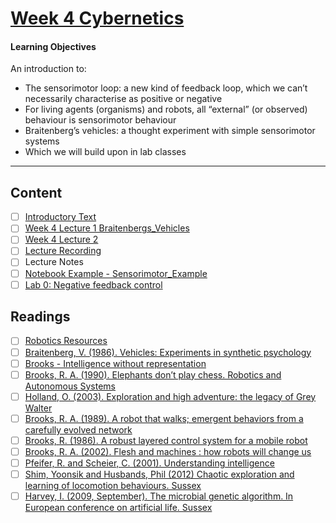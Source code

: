 # [Week 4 Cybernetics](https://canvas.sussex.ac.uk/courses/31028/pages/week-4-sensorimotor-behaviour-2?module_item_id=1498247)
#### Learning Objectives
An introduction to:
- The sensorimotor loop: a new kind of feedback loop, which we can’t necessarily characterise as positive or negative
- For living agents (organisms) and robots, all “external” (or observed) behaviour is sensorimotor behaviour
- Braitenberg’s vehicles: a thought experiment with simple sensorimotor systems
- Which we will build upon in lab classes


---

## Content
- [ ] [Introductory Text](https://canvas.sussex.ac.uk/courses/31028/pages/week-4-sensorimotor-behaviour-2?module_item_id=1498247)
- [ ] [Week 4 Lecture 1 Braitenbergs_Vehicles](https://canvas.sussex.ac.uk/courses/31028/files/5585187?wrap=1)
- [ ] [Week 4 Lecture 2]()
- [ ] [Lecture Recording](https://sussex.cloud.panopto.eu/Panopto/Pages/Viewer.aspx?id=6494b641-a509-498a-bc88-b28900e9d23b)
- [ ] Lecture Notes []()
- [ ] [Notebook Example - Sensorimotor_Example]()
- [ ] [Lab 0: Negative feedback control](https://canvas.sussex.ac.uk/courses/31028/pages/lab-0-negative-feedback-control?module_item_id=1496976)

## Readings
- [ ] [Robotics Resources](https://canvas.sussex.ac.uk/courses/31028/pages/robotics-resources?wrap=1)
- [ ] [Braitenberg, V. (1986). Vehicles: Experiments in synthetic psychology](https://canvas.sussex.ac.uk/courses/31028/files/5539225?wrap=1)
- [ ] [Brooks - Intelligence without representation](https://canvas.sussex.ac.uk/courses/31028/files/5539781?wrap=1)
- [ ] [Brooks, R. A. (1990). Elephants don’t play chess. Robotics and Autonomous Systems](https://canvas.sussex.ac.uk/courses/31028/files/5539218?wrap=1)
- [ ] [Holland, O. (2003). Exploration and high adventure: the legacy of Grey Walter](https://sussex.primo.exlibrisgroup.com/permalink/44SUS_INST/1idjcfu/cdi_royalsociety_journals_RSTA1996v361i1811_0831072349_zip_rsta1996_361_issue_1811_rsta_2003_1260_rsta_2003_1260)
- [ ] [Brooks, R. A. (1989). A robot that walks; emergent behaviors from a carefully evolved network](https://sussex.primo.exlibrisgroup.com/permalink/44SUS_INST/1idjcfu/cdi_ieee_primary_100065)
- [ ] [Brooks, R. (1986). A robust layered control system for a mobile robot](https://sussex.primo.exlibrisgroup.com/permalink/44SUS_INST/1idjcfu/cdi_crossref_primary_10_1109_JRA_1986_1087032)
- [ ] [Brooks, R. A. (2002). Flesh and machines : how robots will change us](https://sussex.primo.exlibrisgroup.com/permalink/44SUS_INST/1idjcfu/cdi_proquest_reports_196776410)
- [ ] [Pfeifer, R. and Scheier, C. (2001). Understanding intelligence](https://sussex.primo.exlibrisgroup.com/permalink/44SUS_INST/1idjcfu/cdi_elsevier_sciencedirect_doi_10_1016_S0004_3702_01_00063_7)
- [ ] [Shim, Yoonsik and Husbands, Phil (2012) Chaotic exploration and learning of locomotion behaviours. Sussex](https://canvas.sussex.ac.uk/courses/31028/files/5540062?wrap=1)
- [ ] [Harvey, I. (2009, September). The microbial genetic algorithm. In European conference on artificial life. Sussex](https://canvas.sussex.ac.uk/courses/31028/files/5540063?wrap=1)
